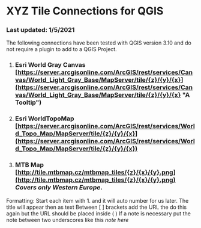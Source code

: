 # XYZ Tile Connections for QGIS

### Last updated: 1/5/2021

The following connections have been tested with QGIS version 3.10 and do not require a plugin to add to a QGIS Project.


1. ### Esri World Gray Canvas [https://server.arcgisonline.com/ArcGIS/rest/services/Canvas/World_Light_Gray_Base/MapServer/tile/{z}/{y}/{x}](https://server.arcgisonline.com/ArcGIS/rest/services/Canvas/World_Light_Gray_Base/MapServer/tile/{z}/{y}/{x} "A Tooltip")
1. ### Esri WorldTopoMap [https://server.arcgisonline.com/ArcGIS/rest/services/World_Topo_Map/MapServer/tile/{z}/{y}/{x}](https://server.arcgisonline.com/ArcGIS/rest/services/World_Topo_Map/MapServer/tile/{z}/{y}/{x})
1. ### MTB Map [http://tile.mtbmap.cz/mtbmap_tiles/{z}/{x}/{y}.png](http://tile.mtbmap.cz/mtbmap_tiles/{z}/{x}/{y}.png) _Covers only Western Europe_.

Formatting:
Start each item with 1. and it will auto number for us later. 
The title will appear then as text
Between [ ] brackets add the URL the do this again but the URL should be placed inside ( )
If a note is necessary put the note between two underscores like this  _note here_

